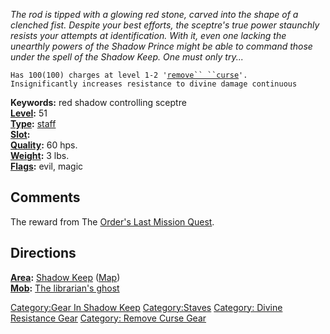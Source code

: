 *The rod is tipped with a glowing red stone, carved into the shape of a
clenched fist. Despite your best efforts, the sceptre's true power
staunchly resists your attempts at identification. With it, even one
lacking the unearthly powers of the Shadow Prince might be able to
command those under the spell of the Shadow Keep. One must only try...*

`Has 100(100) charges at level 1-2 '`[`remove`` ``curse`](Remove_Curse.md "wikilink")`'.`  
`Insignificantly increases resistance to divine damage continuous`

**Keywords:** red shadow controlling sceptre  
**[Level](Object_Level.md "wikilink"):** 51  
**[Type](:Category:Object_Types.md "wikilink"):**
[staff](:Category:Staves.md "wikilink")  
**[Slot](Object_Slots.md "wikilink"):** <held>  
**[Quality](Object_Quality.md "wikilink"):** 60 hps.  
**[Weight](Object_Weight.md "wikilink"):** 3 lbs.  
**[Flags](:Category:Object_Flags.md "wikilink"):** evil, magic

## Comments

The reward from The [Order's Last Mission
Quest](Order's_Last_Mission_Quest "wikilink").

## Directions

**[Area](:Category:Areas.md "wikilink"):** [Shadow
Keep](:Category:Shadow_Keep.md "wikilink")
([Map](Shadow_Keep_Map.md "wikilink"))  
**[Mob](:Category:Mobs.md "wikilink"):** [The librarian's
ghost](Librarian's_Ghost.md "wikilink")

[Category:Gear In Shadow Keep](Category:Gear_In_Shadow_Keep "wikilink")
[Category:Staves](Category:Staves "wikilink") [Category: Divine
Resistance Gear](Category:_Divine_Resistance_Gear "wikilink") [Category:
Remove Curse Gear](Category:_Remove_Curse_Gear "wikilink")
